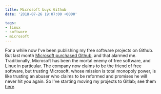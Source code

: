 ```yaml
---
title: Microsoft buys Github
date: '2018-07-26 19:07:00 +0000'

tags:
- linux
- software
- microsoft
---
```


For a while now I've been publishing my free software projects
on Github.  But last month [Microsoft purchased Github](https://gizmodo.com/microsoft-buys-github-and-some-people-are-pissed-1826533362),
and that alarmed me.
Traditionally, Microsoft has been the mortal enemy of free software, and Linux
in particular.  The company now claims to be the friend of free software,
but trusting Microsoft, whose mission is total monopoly power,
is like trusting an abuser who claims to be reformed
and promises he will never hit you again.  So I've starting moving my projects
to Gitlab; see them [here](https://gitlab.com/users/bloovis/projects).

